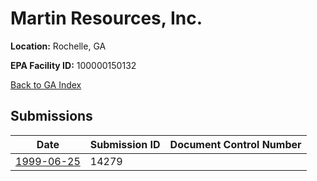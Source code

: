 # Martin Resources, Inc.

**Location:** Rochelle, GA

**EPA Facility ID:** 100000150132

[Back to GA Index](../../index.md)

## Submissions

| Date | Submission ID | Document Control Number |
|------|--------------|-------------------------|
| [1999-06-25](submissions/14279.md) | 14279 |  |
